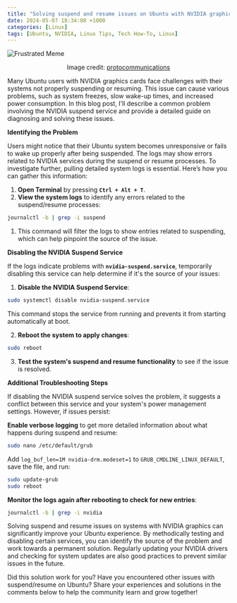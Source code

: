 ```yaml
---
title: "Solving suspend and resume issues on Ubuntu with NVIDIA graphics"
date: 2024-05-07 18:34:08 +1000
categories: [Linux]
tags: [Ubuntu, NVIDIA, Linux Tips, Tech How-To, Linux]
---
```



![Frustrated Meme](https://debate.protocommunications.com/wp-content/uploads/2018/03/frustrated-meme.png)

<div align="center">
  <p>Image credit: <a href="https://debate.protocommunications.com/">protocommunications</a></p>
</div>


Many Ubuntu users with NVIDIA graphics cards face challenges with their systems not properly suspending or resuming. This issue can cause various problems, such as system freezes, slow wake-up times, and increased power consumption. In this blog post, I'll describe a common problem involving the NVIDIA suspend service and provide a detailed guide on diagnosing and solving these issues.

**Identifying the Problem**

Users might notice that their Ubuntu system becomes unresponsive or fails to wake up properly after being suspended. The logs may show errors related to NVIDIA services during the suspend or resume processes. To investigate further, pulling detailed system logs is essential. Here’s how you can gather this information:

1. **Open Terminal** by pressing **`Ctrl + Alt + T`**.
2. **View the system logs** to identify any errors related to the suspend/resume processes:

```bash
journalctl -b | grep -i suspend
```

1. This command will filter the logs to show entries related to suspending, which can help pinpoint the source of the issue.

**Disabling the NVIDIA Suspend Service**

If the logs indicate problems with **`nvidia-suspend.service`**, temporarily disabling this service can help determine if it's the source of your issues:

1. **Disable the NVIDIA Suspend Service**:

```bash
sudo systemctl disable nvidia-suspend.service
```
This command stops the service from running and prevents it from starting automatically at boot.

2. **Reboot the system to apply changes**:

```bash
sudo reboot
```

3. **Test the system's suspend and resume functionality** to see if the issue is resolved.

**Additional Troubleshooting Steps**

If disabling the NVIDIA suspend service solves the problem, it suggests a conflict between this service and your system's power management settings. However, if issues persist:

**Enable verbose logging** to get more detailed information about what happens during suspend and resume:

```bash
sudo nano /etc/default/grub
```
Add `log_buf_len=1M nvidia-drm.modeset=1` to `GRUB_CMDLINE_LINUX_DEFAULT`, save the file, and run:

```bash
sudo update-grub
sudo reboot
```

**Monitor the logs again after rebooting to check for new entries**:

```bash
journalctl -b | grep -i nvidia
```


Solving suspend and resume issues on systems with NVIDIA graphics can significantly improve your Ubuntu experience. By methodically testing and disabling certain services, you can identify the source of the problem and work towards a permanent solution. Regularly updating your NVIDIA drivers and checking for system updates are also good practices to prevent similar issues in the future.


Did this solution work for you? Have you encountered other issues with suspend/resume on Ubuntu? Share your experiences and solutions in the comments below to help the community learn and grow together!







